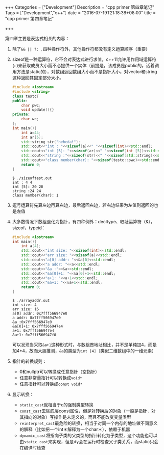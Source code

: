 +++
Categories = ["Development"]
Description = "cpp primer 第四章笔记"
Tags = ["Development","c++"]
date = "2016-07-19T21:18:38+08:00"
title = "cpp primer 第四章笔记"

+++

第四章主要是表达式相关的内容：

1. 除了`&& || ?: ,`四种操作符外，其他操作符都没有定义运算顺序（重要）
2. sizeof是一种运算符，它不会对表达式进行求值，c++11允许用作用域运算符(::)来获取成员大小而不必提供一个实体（前提是，该成员是public的，活着调用方法是static的），对数组返回数组大小而不是指针大小，对vector和string这种返回其固定部分大小。

    ```cpp
    #include <iostream>
    #include <string>
    class testc{
    public:
        char pwc;
        void update(){}
    private:
        char wc;
    };
    int main(){
        int a=44;
        int ar[5];
        std::string str("heheda!");
        std::cout<<"int : "<<sizeof(a)<<" "<<sizeof(int)<<std::endl;
        std::cout<<"int [5]: "<<sizeof(ar)<<" "<<sizeof(int [5])<<std::endl;
        std::cout<<"string :"<<sizeof(str)<<" "<<sizeof(std::string)<<std::endl;
        std::cout<<"class member(char): "<<sizeof(testc::pwc)<<std::endl;
        return 0;
    }
    ```
    ```shell
    $ ./sizeoftest.out
    int : 4 4
    int [5]: 20 20
    string :24 24
    class member(char): 1
    ```
1. 逗号运算符先算左边再算右边，最后返回右边，若右边结果为左值则返回的也是左值
1. 大多数情况下数组退化为指针，有四种例外：decltype、取址运算符（&），sizeof，typeid：

    ```cpp
    #include <iostream>
    int main(){
        int a[4];
        std::cout<<"int size: "<<sizeof(int)<<std::endl;
        std::cout<<"arr size: "<<sizeof(a)<<std::endl;
        std::cout<<"a[0] addr: "<<&a[0]<<std::endl;
        std::cout<<"a addr: "<<a<<std::endl;
        std::cout<<"&a :"<<&a<<std::endl;
        std::cout<<"&a[0]+1: "<<&a[0]+1<<std::endl;
        std::cout<<"a+1: "<<a+1<<std::endl;
        std::cout<<"&a+1: "<<&a+1<<std::endl;
        return 0;
    }
    ```
    ```shell
    $ ./arrayaddr.out
    int size: 4
    arr size: 16
    a[0] addr: 0x7fff566947e0
    a addr: 0x7fff566947e0
    &a :0x7fff566947e0
    &a[0]+1: 0x7fff566947e4
    a+1: 0x7fff566947e4
    &a+1: 0x7fff566947f0
    ```
    可以发现当采取`&a+1`这种形式时，与数组首地址相比，并不是单纯加4，而是加4*4，故而大胆推测，`&a`的类型为`int [4]`（类似二维数组中的一维元素）
1. 指针的转换规则：
    - 0和nullptr可以转换成任意指针（空指针）
    - 任意非常量指针可以转换成`void*`
    - 任意指针可以转换成`const void*`
1. 显示转换：
    - `static_cast`就相当于c的强制类型转换
    - `const_cast`去除底层const属性，但是对转换后的对象（一般是指针，对其指向的对象）写操作是未定义的，而且不能改变变量类型
    - `reinterpret_cast`最危险的转换，相当于对同一个内存的地址做不同意义的解释（比如把一个int＊解释为一个char＊），依赖于机器
    - `dynamic_cast`将指向子类的父类型的指针转化为子类型，这个功能也可以由`static_cast`来实现，但是dy会在运行时检查父子类关系，而static只会在编译时检查

